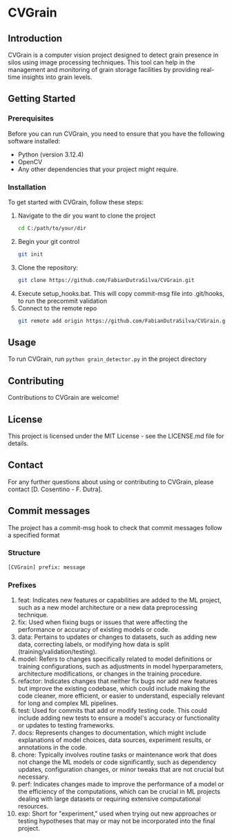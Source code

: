 # CVGrain

## Introduction
CVGrain is a computer vision project designed to detect grain presence in silos using image processing techniques. This tool can help in the management and monitoring of grain storage facilities by providing real-time insights into grain levels.

## Getting Started

### Prerequisites
Before you can run CVGrain, you need to ensure that you have the following software installed:
- Python (version 3.12.4)
- OpenCV
- Any other dependencies that your project might require.

### Installation
To get started with CVGrain, follow these steps:

1. Navigate to the dir you want to clone the project
   ```bash
   cd C:/path/to/your/dir
   ```
2. Begin your git control
   ```bash
   git init
3. Clone the repository:
   ```bash
   git clone https://github.com/FabianDutraSilva/CVGrain.git
4. Execute setup_hooks.bat. This will copy commit-msg file into .git/hooks, to run the precommit validation
5. Connect to the remote repo
   ```bash
   git remote add origin https://github.com/FabianDutraSilva/CVGrain.git
   ```

## Usage
To run CVGrain, run ```python grain_detector.py``` in the project directory

## Contributing
Contributions to CVGrain are welcome!

## License
This project is licensed under the MIT License - see the LICENSE.md file for details.

## Contact
For any further questions about using or contributing to CVGrain, please contact [D. Cosentino - F. Dutra].

## Commit messages
The project has a commit-msg hook to check that commit messages follow a specified format

### Structure
```bash
[CVGrain] prefix: message
```

### Prefixes
1. feat: Indicates new features or capabilities are added to the ML project, such as a new model architecture or a new data preprocessing technique.
2. fix: Used when fixing bugs or issues that were affecting the performance or accuracy of existing models or code.
3. data: Pertains to updates or changes to datasets, such as adding new data, correcting labels, or modifying how data is split (training/validation/testing).
4. model: Refers to changes specifically related to model definitions or training configurations, such as adjustments in model hyperparameters, architecture modifications, or changes in the training procedure.
5. refactor: Indicates changes that neither fix bugs nor add new features but improve the existing codebase, which could include making the code cleaner, more efficient, or easier to understand, especially relevant for long and complex ML pipelines.
6. test: Used for commits that add or modify testing code. This could include adding new tests to ensure a model's accuracy or functionality or updates to testing frameworks.
7. docs: Represents changes to documentation, which might include explanations of model choices, data sources, experiment results, or annotations in the code.
8. chore: Typically involves routine tasks or maintenance work that does not change the ML models or code significantly, such as dependency updates, configuration changes, or minor tweaks that are not crucial but necessary.
9. perf: Indicates changes made to improve the performance of a model or the efficiency of the computations, which can be crucial in ML projects dealing with large datasets or requiring extensive computational resources.
10. exp: Short for "experiment," used when trying out new approaches or testing hypotheses that may or may not be incorporated into the final project.